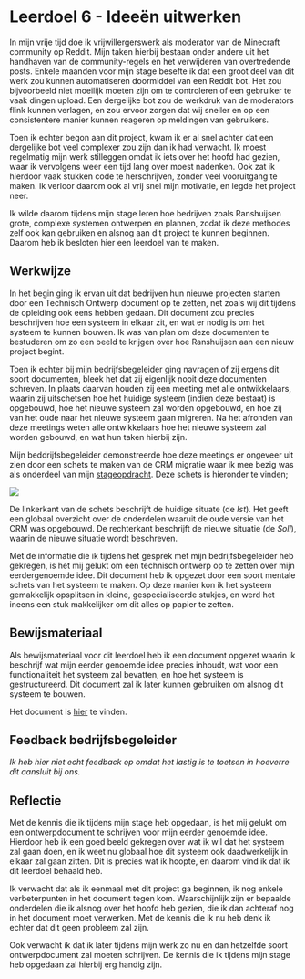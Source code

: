 ﻿# Leerdoel 6 - Ideeën uitwerken

In mijn vrije tijd doe ik vrijwillergerswerk als moderator van de Minecraft community op Reddit. Mijn taken hierbij bestaan onder andere uit het handhaven van de community-regels en het verwijderen van overtredende posts. Enkele maanden voor mijn stage besefte ik dat een groot deel van dit werk zou kunnen automatiseren doormiddel van een Reddit bot. Het zou bijvoorbeeld niet moeilijk moeten zijn om te controleren of een gebruiker te vaak dingen upload. Een dergelijke bot zou de werkdruk van de moderators flink kunnen verlagen, en zou ervoor zorgen dat wij sneller en op een consistentere manier kunnen reageren op meldingen van gebruikers.

Toen ik echter begon aan dit project, kwam ik er al snel achter dat een dergelijke bot veel complexer zou zijn dan ik had verwacht. Ik moest regelmatig mijn werk stilleggen omdat ik iets over het hoofd had gezien, waar ik vervolgens weer een tijd lang over moest nadenken. Ook zat ik hierdoor vaak stukken code te herschrijven, zonder veel vooruitgang te maken. Ik verloor daarom ook al vrij snel mijn motivatie, en legde het project neer.

Ik wilde daarom tijdens mijn stage leren hoe bedrijven zoals Ranshuijsen grote, complexe systemen ontwerpen en plannen, zodat ik deze methodes zelf ook kan gebruiken en alsnog aan dit project te kunnen beginnen. Daarom heb ik besloten hier een leerdoel van te maken.

## Werkwijze
In het begin ging ik ervan uit dat bedrijven hun nieuwe projecten starten door een Technisch Ontwerp document op te zetten, net zoals wij dit tijdens de opleiding ook eens hebben gedaan. Dit document zou precies beschrijven hoe een systeem in elkaar zit, en wat er nodig is om het systeem te kunnen bouwen. Ik was van plan om deze documenten te bestuderen om zo een beeld te krijgen over hoe Ranshuijsen aan een nieuw project begint.  
  
Toen ik echter bij mijn bedrijfsbegeleider ging navragen of zij ergens dit soort documenten, bleek het dat zij eigenlijk nooit deze documenten schreven. In plaats daarvan houden zij een meeting met alle ontwikkelaars, waarin zij uitschetsen hoe het huidige systeem (indien deze bestaat) is opgebouwd, hoe het nieuwe systeem zal worden opgebouwd, en hoe zij van het oude naar het nieuwe systeem gaan migreren. Na het afronden van deze meetings weten alle ontwikkelaars hoe het nieuwe systeem zal worden gebouwd, en wat hun taken hierbij zijn.

Mijn beddrijfsbegeleider demonstreerde hoe deze meetings er ongeveer uit zien door een schets te maken van de CRM migratie waar ik mee bezig was als onderdeel van mijn [stageopdracht](Content/Stage3/Stageopdracht). Deze schets is hieronder te vinden;

![](Assets/Images/CRM_migratie_schets.PNG)  
  
De linkerkant van de schets beschrijft de huidige situate (de _Ist_). Het geeft een globaal overzicht over de onderdelen waaruit de oude versie van het CRM was opgebouwd. De rechterkant beschrijft de nieuwe situatie (de _Soll_), waarin de nieuwe situatie wordt beschreven.  
  
Met de informatie die ik tijdens het gesprek met mijn bedrijfsbegeleider heb gekregen, is het mij gelukt om een technisch ontwerp op te zetten over mijn eerdergenoemde idee. Dit document heb ik opgezet door een soort mentale schets van het systeem te maken. Op deze manier kon ik het systeem gemakkelijk opsplitsen in kleine, gespecialiseerde stukjes, en werd het ineens een stuk makkelijker om dit alles op papier te zetten.

## Bewijsmateriaal
Als bewijsmateriaal voor dit leerdoel heb ik een document opgezet waarin ik beschrijf wat mijn eerder genoemde idee precies inhoudt, wat voor een functionaliteit het systeem zal bevatten, en hoe het systeem is gestructureerd. Dit document zal ik later kunnen gebruiken om alsnog dit systeem te bouwen.

Het document is [hier](Content/Stage3/Bewijsmateriaal/6) te vinden.

## Feedback bedrijfsbegeleider
*Ik heb hier niet echt feedback op omdat het lastig is te toetsen in hoeverre dit aansluit bij ons.*

## Reflectie
Met de kennis die ik tijdens mijn stage heb opgedaan, is het mij gelukt om een ontwerpdocument te schrijven voor mijn eerder genoemde idee. Hierdoor heb ik een goed beeld gekregen over wat ik wil dat het systeem zal gaan doen, en ik weet nu globaal hoe dit systeem ook daadwerkelijk in elkaar zal gaan zitten. Dit is precies wat ik hoopte, en daarom vind ik dat ik dit leerdoel behaald heb.

Ik verwacht dat als ik eenmaal met dit project ga beginnen, ik nog enkele verbeterpunten in het document tegen kom. Waarschijnlijk zijn er bepaalde onderdelen die ik alsnog over het hoofd heb gezien, die ik dan achteraf nog in het document moet verwerken. Met de kennis die ik nu heb denk ik echter dat dit geen probleem zal zijn.

Ook verwacht ik dat ik later tijdens mijn werk zo nu en dan hetzelfde soort ontwerpdocument zal moeten schrijven. De kennis die ik tijdens mijn stage heb opgedaan zal hierbij erg handig zijn.